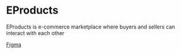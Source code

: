 # EProducts
EProducts is e-commerce marketplace where buyers and sellers can interact with each other

[Figma](https://www.figma.com/file/CShSm5VOMIAC20LzfAS224?type=whiteboard)
